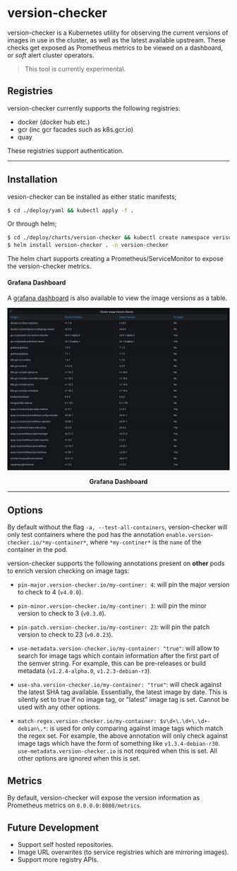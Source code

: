 # version-checker

version-checker is a Kubernetes utility for observing the current versions of
images in use in the cluster, as well as the latest available upstream. These
checks get exposed as Prometheus metrics to be viewed on a dashboard, or _soft_
alert cluster operators.

> This tool is currently experimental.

## Registries

version-checker currently supports the following registries:

- docker (docker hub etc.)
- gcr (inc gcr facades such as k8s.gcr.io)
- quay

These registries support authentication.

---

## Installation

vesion-checker can be installed as either static manifests;

```sh
$ cd ./deploy/yaml && kubectl apply -f .
```

Or through helm;

```sh
$ cd ./deploy/charts/version-checker && kubectl create namespace verison-checker
$ helm install version-checker . -n version-checker
```

The helm chart supports creating a Prometheus/ServiceMonitor to expose the
version-checker metrics.

#### Grafana Dashboard

A [grafana dashboard](https://grafana.com/grafana/dashboards/12833) is also
available to view the image versions as a table.

![](img/grafana.jpg)
<center></center>
<p align="center">
  <b>Grafana Dashboard</b><br>
</p>

---

## Options

By default without the flag `-a, --test-all-containers`, version-checker will
only test containers where the pod has the annotation
`enable.version-checker.io/*my-container*`, where `*my-continer*` is the `name`
of the container in the pod.

version-checker supports the following annotations present on **other** pods to
enrich version checking on image tags:

- `pin-major.version-checker.io/my-continer: 4`: will pin the major version to
    check to 4 (`v4.0.0`).

- `pin-minor.version-checker.io/my-continer: 3`: will pin the minor version to
    check to 3 (`v0.3.0`).

- `pin-patch.version-checker.io/my-continer: 23`: will pin the patch version to
    check to 23 (`v0.0.23`).

- `use-metadata.version-checker.io/my-container: "true"`: will allow to search
    for image tags which contain information after the first part of the semver
    string. For example, this can be pre-releases or build metadata
    (`v1.2.4-alpha.0`, `v1.2.3-debian-r3`).

- `use-sha.version-checker.io/my-container: "true"`: will check against the latest
    SHA tag available. Essentially, the latest image by date. This is silently
    set to true if no image tag, or "latest" image tag is set. Cannot be used with
    any other options.

- `match-regex.version-checker.io/my-container: $v\d+\.\d+\.\d+-debian\.*`: is
    used for only comparing against image tags which match the regex set. For
    example, the above annotation will only check against image tags which have
    the form of something like `v1.3.4-debian-r30`.
    `use-metadata.version-checker.io` is not required when this is set. All
    other options are ignored when this is set.

## Metrics

By default, version-checker will expose the version information as Prometheus
metrics on `0.0.0.0:8080/metrics`.

## Future Development

- Support self hosted repositories.
- Image URL overwrites (to service registries which are mirroring images).
- Support more registry APIs.
